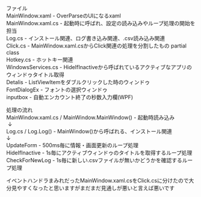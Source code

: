 ファイル  
MainWindow.xaml - OverParseのUIになるxaml  
MainWindow.xaml.cs - 起動時に呼ばれ、設定の読み込みやループ処理の開始を担当  
Log.cs - インストール関連、ログ書き込み関連、.csv読み込み関連  
Click.cs - MainWindow.xaml.csからClick関連の処理を分割したもの partial class  
Hotkey.cs - ホットキー関連  
WindowsServices.cs - HideIfInactiveから呼ばれているアクティブなアプリのウィンドゥタイトル取得  
Detalis - ListViewItemをダブルクリックした時のウィンドゥ  
FontDialogEx - フォントの選択ウィンドゥ  
inputbox - 自動エンカウント終了の秒数入力欄(WPF)  

  

処理の流れ  
MainWindow.xaml.cs / MainWindow.MainWindow() - 起動時読み込み  
  ↓  
 Log.cs / Log.Log() - MainWindow()から呼ばれる、インストール関連  
  ↓  
 UpdateForm - 500ms毎に情報・画面更新のループ処理  
 HideIfInactive - 1s毎にアクティブウィンドゥのタイトルを取得するループ処理  
 CheckForNewLog - 1s毎に新しい.csvファイルが無いかどうかを確認するループ処理  
   
イベントハンドラまみれだったMainWindow.xaml.csをClick.csに分けたので大分見やすくなったと思いますがまだまだ見通しが悪いと言えば悪いです  
 
